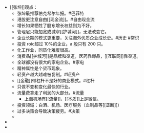 - [[张坤]]观点：
	- 张坤最推荐伯克希尔年报。#巴菲特
	- 港股更注意自由[[现金流]]。#自由现金流
	- 增长如果牺牲了股东增长权益则为不好。
	- 管理层只能加宽或减窄[[护城河]]，无法改变它。
	- 企业长期的模式更重要，关注海外优质企业成长史。#历史 #常识
	- 投资 roic超过 10%的企业，a 股只有 200 只。
	- 化工作业，同质化难度很高。
	- 消费品[[护城河]]是品牌和渠道，医药靠爆品，[[互联网]]靠渠道。
	- 全球都没有很大的家电企业。#家电
	- 精神属性是个货币现象。
	- 轻资产越大越难被复制。#轻资产
	- [[金融]]带杠杆不是好的商业模式。#杠杆
	- 只做不变和变化最快的行业。
	- 流量费拿走了利润的大部分。#流量
		- 上海机场有[[流量]]，[[本质]]上是微信。
	- 投资领域：白酒、机场、医疗服务（血制品等[[垄断]]）
	- 过多决策会导致决策疲劳。#决策
	-
-
-